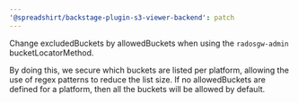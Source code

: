```yaml
---
'@spreadshirt/backstage-plugin-s3-viewer-backend': patch
---
```


Change excludedBuckets by allowedBuckets when using the `radosgw-admin` bucketLocatorMethod.

By doing this, we secure which buckets are listed per platform, allowing the use of regex patterns
to reduce the list size. If no allowedBuckets are defined for a platform, then all the buckets will
be allowed by default.
